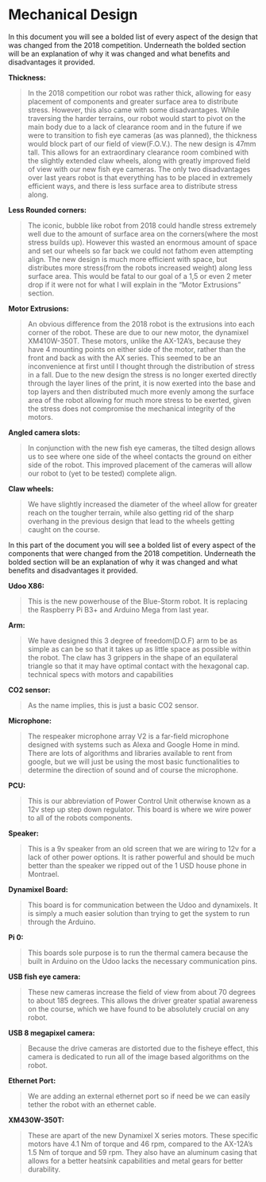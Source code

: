 # Mechanical Design

In this document you will see a bolded list of every aspect of the design that was changed from the 2018 competition. Underneath the bolded section will be an explanation of why it was changed and what benefits and disadvantages it provided.

**Thickness:**

>In the 2018 competition our robot was rather thick, allowing for easy placement of components and greater surface area to distribute stress. However, this also came with some disadvantages. While traversing the harder terrains, our robot would start to pivot on the main body due to a lack of clearance room and in the future if we were to transition to fish eye cameras (as was planned), the thickness would block part of our field of view(F.O.V.). The new design is 47mm tall.  This allows for an extraordinary clearance room combined with the slightly extended claw wheels, along with greatly improved field of view with our new fish eye cameras. The only two disadvantages over last years robot is that everything has to be placed in extremely efficient ways, and there is less surface area to distribute stress along.

**Less Rounded corners:**

>The iconic, bubble like robot from 2018 could handle stress extremely well due to the amount of surface area on the corners(where the most stress builds up). However this wasted an enormous amount of space and set our wheels so far back we could not fathom even attempting align. The new design is much more efficient with space, but distributes more stress(from the robots increased weight) along less surface area. This would be fatal to our goal of a 1,5 or even 2 meter drop if it were not for what I will explain in the “Motor Extrusions” section.

**Motor Extrusions:**

>An obvious difference from the 2018 robot is the extrusions into each corner of the robot. These are due to our new motor, the dynamixel XM410W-350T. These motors, unlike the AX-12A’s, because they have 4 mounting points on either side of the motor, rather than the front and back as with the AX series. This seemed to be an inconvenience at first until I thought through the distribution of stress in a fall. Due to the new design the stress is no longer exerted directly through the layer lines of the print, it is now exerted into the base and top layers and then distributed much more evenly among the surface area of the robot allowing for much more stress to be exerted, given the stress does not compromise the mechanical integrity of the motors.

**Angled camera slots:**

>In conjunction with the new fish eye cameras, the tilted design allows us to see where one side of the wheel contacts the ground on either side of the robot. This improved placement of the cameras will allow our robot to (yet to be tested) complete align.

**Claw wheels:**

>We have slightly increased the diameter of the wheel allow for greater reach on the tougher terrain, while also getting rid of the sharp overhang in the previous design that lead to the wheels getting caught on the course.


In this part of the document you will see a bolded list of every aspect of the components that were changed from the 2018 competition. Underneath the bolded section will be an explanation of why it was changed and what benefits and disadvantages it provided.

**Udoo X86:**

>This is the new powerhouse of the Blue-Storm robot. It is replacing the Raspberry Pi B3+ and Arduino Mega from last year. 

**Arm:**

>We have designed this 3 degree of freedom(D.O.F) arm to be as simple as can be so that it takes up as little space as possible within the robot. The claw has 3 grippers in the shape of an equilateral triangle so that it may have optimal contact with the hexagonal cap.
                technical specs with motors and capabilities

**CO2 sensor:**

>As the name implies, this is just a basic CO2 sensor.

**Microphone:**

>The respeaker microphone array V2 is a far-field microphone designed with systems such as Alexa and Google Home in mind. There are lots of algorithms and libraries available to rent from google, but we will just be using the most basic functionalities to determine the direction of sound and of course the microphone.

**PCU:**

>This is our abbreviation of Power Control Unit otherwise known as a 12v step up step down regulator. This board is where we wire power to all of the robots components.

**Speaker:**

>This is a 9v speaker from an old screen that we are wiring to 12v for a lack of other power options. It is rather powerful and should be much better than the speaker we ripped out of the 1 USD house phone in Montrael.

**Dynamixel Board:**

>This board is for communication between the Udoo and dynamixels. It is simply a much easier solution than trying to get the system to run through the Arduino.

**Pi 0:**

>This boards sole purpose is to run the thermal camera because the built in Arduino on the Udoo lacks the necessary communication pins.

**USB fish eye camera:**

>These new cameras increase the field of view from about 70 degrees to about 185 degrees. This allows the driver greater spatial awareness on the course, which we have found to be absolutely crucial on any robot.

**USB 8 megapixel camera:**

>Because the drive cameras are distorted due to the fisheye effect, this camera is dedicated to run all of the image based algorithms on the robot.

**Ethernet Port:**

>We are adding an external ethernet port so if need be we can easily tether the robot with an ethernet cable.

**XM430W-350T:**

>These are apart of the new Dynamixel X series motors. These specific motors have 4.1 Nm of torque and 46 rpm, compared to the AX-12A’s 1.5 Nm of torque and 59 rpm. They also have an aluminum casing that allows for a better heatsink capabilities and metal gears for better durability.
